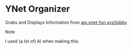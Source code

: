 # YNet Organizer
Grabs and Displays Information from [api.ynet-fun.xyz/lobby](https://api.ynet-fun.xyz/lobby)

> [!NOTE]
> I used (a lot of) AI when making this.
